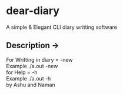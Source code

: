 # dear-diary
A simple &amp; Elegant CLI diary writting software

## Description →
For Writting in diary = <object file> -new<br> 
Example ./a.out -new<br>
for Help = <object file> -h<br>
Example ./a.out -h<br>
by 
Ashu and Naman
